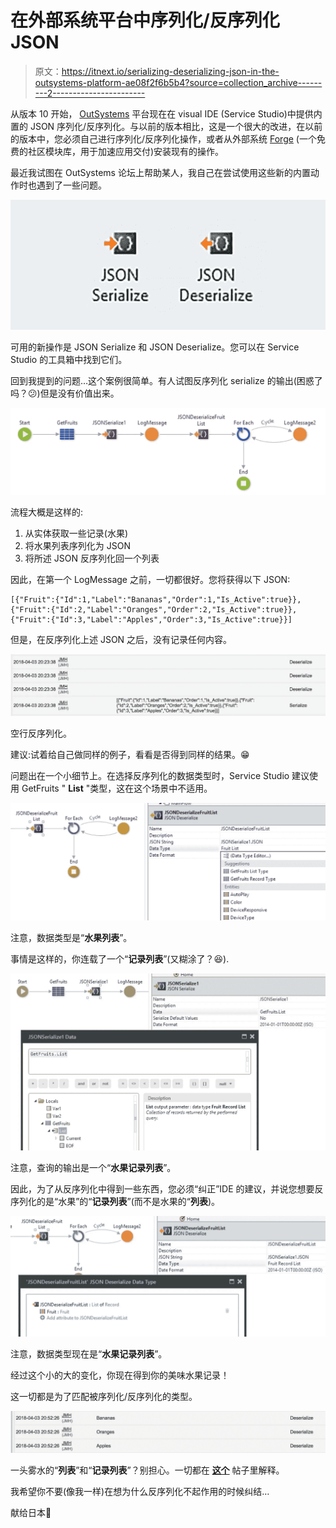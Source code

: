 # 在外部系统平台中序列化/反序列化 JSON

> 原文：<https://itnext.io/serializing-deserializing-json-in-the-outsystems-platform-ae08f2f6b5b4?source=collection_archive---------2----------------------->

从版本 10 开始， [OutSystems](https://www.outsystems.com/) 平台现在在 visual IDE (Service Studio)中提供内置的 JSON 序列化/反序列化。与以前的版本相比，这是一个很大的改进，在以前的版本中，您必须自己进行序列化/反序列化操作，或者从外部系统 [Forge](https://www.outsystems.com/forge/) (一个免费的社区模块库，用于加速应用交付)安装现有的操作。

最近我试图在 OutSystems 论坛上帮助某人，我自己在尝试使用这些新的内置动作时也遇到了一些问题。

![](img/32d027eca3e44d70e81294de52a41d59.png)

可用的新操作是 JSON Serialize 和 JSON Deserialize。您可以在 Service Studio 的工具箱中找到它们。

回到我提到的问题…这个案例很简单。有人试图反序列化 serialize 的输出(困惑了吗？😕)但是没有价值出来。

![](img/c4d3ce0c5048121c3f8971a4505c74c4.png)

流程大概是这样的:

1.  从实体获取一些记录(水果)
2.  将水果列表序列化为 JSON
3.  将所述 JSON 反序列化回一个列表

因此，在第一个 LogMessage 之前，一切都很好。您将获得以下 JSON:

```
[{"Fruit":{"Id":1,"Label":"Bananas","Order":1,"Is_Active":true}},{"Fruit":{"Id":2,"Label":"Oranges","Order":2,"Is_Active":true}},{"Fruit":{"Id":3,"Label":"Apples","Order":3,"Is_Active":true}}]
```

但是，在反序列化上述 JSON 之后，没有记录任何内容。

![](img/c7900cfba2c04f41dd7153f4b1c3a5be.png)

空行反序列化。

建议:试着给自己做同样的例子，看看是否得到同样的结果。😁

问题出在一个小细节上。在选择反序列化的数据类型时，Service Studio 建议使用 GetFruits " **List** "类型，这在这个场景中不适用。

![](img/7a6c1aeb493aad75bb748aedb9990c33.png)

注意，数据类型是“**水果列表**”。

事情是这样的，你连载了一个“**记录列表**”(又糊涂了？😆).

![](img/6d22764bf12fcb985634e8f91deb68f5.png)

注意，查询的输出是一个“**水果记录列表**”。

因此，为了从反序列化中得到一些东西，您必须“纠正”IDE 的建议，并说您想要反序列化的是“水果”的“**记录列表**”(而不是水果的“**列表**)。

![](img/3583f9d2a366998e7c4a8b66c3cb0297.png)

注意，数据类型现在是“**水果记录列表**”。

经过这个小的大的变化，你现在得到你的美味水果记录！

这一切都是为了匹配被序列化/反序列化的类型。

![](img/3ef555897364f0024c9c74ec58e02d33.png)

一头雾水的“**列表**”和“**记录列表**”？别担心。一切都在 [**这个**](https://www.outsystems.com/forums/discussion/14342/from-record-lists-to-lists/) 帖子里解释。

我希望你不要(像我一样)在想为什么反序列化不起作用的时候纠结…

献给日本🤘